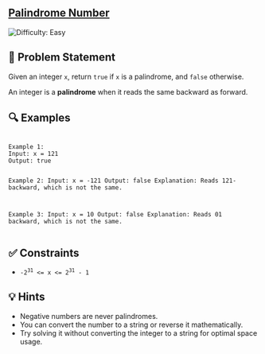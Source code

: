 
  <h2><a href="https://leetcode.com/problems/palindrome-number/description/">Palindrome Number</a></h2>
  <img src='https://img.shields.io/badge/Difficulty-Easy-brightgreen' alt='Difficulty: Easy' />

  <h2>📝 Problem Statement</h2>
  <p>Given an integer <code>x</code>, return <code>true</code> if <code>x</code> is a palindrome, and <code>false</code> otherwise.</p>
  <p>An integer is a <strong>palindrome</strong> when it reads the same backward as forward.</p>

  <h2>🔍 Examples</h2>
  <pre><code>
Example 1:
Input: x = 121
Output: true

Example 2:
Input: x = -121
Output: false
Explanation: Reads 121- backward, which is not the same.

Example 3:
Input: x = 10
Output: false
Explanation: Reads 01 backward, which is not the same.
  </code></pre>

  <h2>✅ Constraints</h2>
  <ul>
    <li><code>-2<sup>31</sup> <= x <= 2<sup>31</sup> - 1</code></li>
  </ul>

  <h2>💡 Hints</h2>
  <ul>
    <li>Negative numbers are never palindromes.</li>
    <li>You can convert the number to a string or reverse it mathematically.</li>
    <li>Try solving it without converting the integer to a string for optimal space usage.</li>
  </ul>

  
